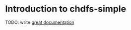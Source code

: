 # Introduction to chdfs-simple

TODO: write [great documentation](http://jacobian.org/writing/what-to-write/)
